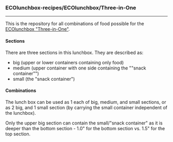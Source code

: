 ### ECOlunchbox-recipes/ECOlunchbox/Three-in-One
------------------------------------------------
This is the repository for all combinations of food possible for the [ECOlunchbox "Three-in-One"](http://ecolunchboxes.com/ecolunchbox-three-in-one/).

#### Sections
There are three sections in this lunchbox.  They are described as:

* big (upper or lower containers containing only food)
* medium (upper container with one side containing the ""snack container"")
* small (the "snack container")

#### Combinations
The lunch box can be used as 1 each of big, medium, and small sections, or as 2 big, and 1 small section (by carrying the small container independent of the lunchbox).

Only the upper big section can contain the small/"snack container" as it is deeper than the bottom section - 1.0" for the bottom section vs. 1.5" for the top section.